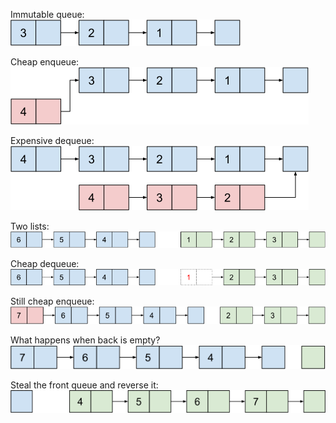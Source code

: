 Immutable queue:\
![queue](https://github.com/MiradoConsulting/tla-workshop/blob/main/images/queue.png)

Cheap enqueue:\
![queue](https://github.com/MiradoConsulting/tla-workshop/blob/main/images/cheap-enqueue.png)

Expensive dequeue:\
![queue](https://github.com/MiradoConsulting/tla-workshop/blob/main/images/expensive-dequeue.png)

Two lists:\
![queue](https://github.com/MiradoConsulting/tla-workshop/blob/main/images/two-lists.png)

Cheap dequeue:\
![queue](https://github.com/MiradoConsulting/tla-workshop/blob/main/images/cheap-dequeue.png)

Still cheap enqueue:\
![queue](https://github.com/MiradoConsulting/tla-workshop/blob/main/images/cheap-enqueue-2.png)

What happens when back is empty?\
![queue](https://github.com/MiradoConsulting/tla-workshop/blob/main/images/empty-back.png)

Steal the front queue and reverse it:\
![queue](https://github.com/MiradoConsulting/tla-workshop/blob/main/images/reversed-back.png)

